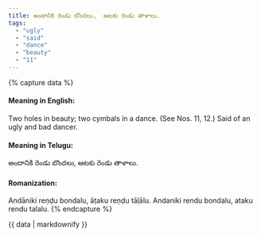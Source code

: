 ```yaml
---
title: అందానికి రెండు బొందలు,  ఆటకు రెండు తాళాలు.
tags:
  - "ugly"
  - "said"
  - "dance"
  - "beauty"
  - "11"
---
```


{% capture data %}
#### Meaning in English:
Two holes in beauty; two cymbals in a dance.
(See Nos. 11, 12.)
Said of an ugly and bad dancer.

#### Meaning in Telugu:
అందానికి రెండు బొందలు,  ఆటకు రెండు తాళాలు.

#### Romanization:
Andāniki reṇḍu bondalu,  āṭaku reṇḍu tāḷālu.
Andaniki rendu bondalu,  ataku rendu talalu.
{% endcapture %}

{{ data | markdownify }}

